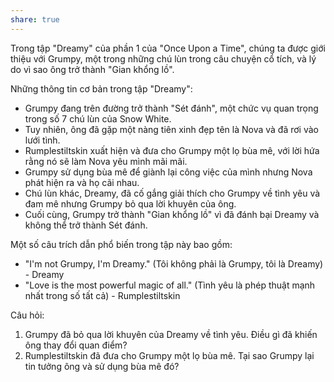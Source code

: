 ```yaml
---
share: true
---
```

Trong tập "Dreamy" của phần 1 của "Once Upon a Time", chúng ta được giới thiệu với Grumpy, một trong những chú lùn trong câu chuyện cổ tích, và lý do vì sao ông trở thành "Gian khổng lồ".

Những thông tin cơ bản trong tập "Dreamy":

-   Grumpy đang trên đường trở thành "Sét đánh", một chức vụ quan trọng trong số 7 chú lùn của Snow White.
-   Tuy nhiên, ông đã gặp một nàng tiên xinh đẹp tên là Nova và đã rơi vào lưới tình.
-   Rumplestiltskin xuất hiện và đưa cho Grumpy một lọ bùa mê, với lời hứa rằng nó sẽ làm Nova yêu mình mãi mãi.
-   Grumpy sử dụng bùa mê để giành lại công việc của mình nhưng Nova phát hiện ra và họ cãi nhau.
-   Chú lùn khác, Dreamy, đã cố gắng giải thích cho Grumpy về tình yêu và đam mê nhưng Grumpy bỏ qua lời khuyên của ông.
-   Cuối cùng, Grumpy trở thành "Gian khổng lồ" vì đã đánh bại Dreamy và không thể trở thành Sét đánh.

Một số câu trích dẫn phổ biến trong tập này bao gồm:

-   "I'm not Grumpy, I'm Dreamy." (Tôi không phải là Grumpy, tôi là Dreamy) - Dreamy
-   "Love is the most powerful magic of all." (Tình yêu là phép thuật mạnh nhất trong số tất cả) - Rumplestiltskin

Câu hỏi:

1.  Grumpy đã bỏ qua lời khuyên của Dreamy về tình yêu. Điều gì đã khiến ông thay đổi quan điểm?
2.  Rumplestiltskin đã đưa cho Grumpy một lọ bùa mê. Tại sao Grumpy lại tin tưởng ông và sử dụng bùa mê đó?
